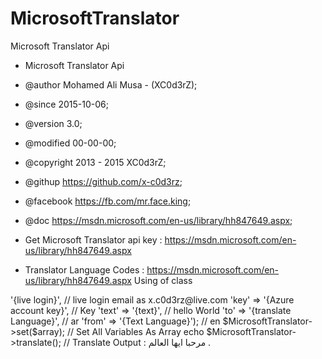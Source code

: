 # MicrosoftTranslator
Microsoft Translator Api

 * Microsoft Translator Api
 * @author Mohamed Ali Musa - (XC0d3rZ);
 * @since  2015-10-06;
 * @version  3.0;
 * @modified 00-00-00;
 * @copyright 2013 - 2015 XC0d3rZ;
 * @githup https://github.com/x-c0d3rz;
 * @facebook https://fb.com/mr.face.king;
 * @doc https://msdn.microsoft.com/en-us/library/hh847649.aspx;


* Get Microsoft Translator api key : https://msdn.microsoft.com/en-us/library/hh847649.aspx
* Translator Language Codes : https://msdn.microsoft.com/en-us/library/hh847649.aspx
Using of class 
<?php

require_once dirname(__FILE__) . "/MicrosoftTranslator.php"; // Load MicrosoftTranslator Class ...
$MicrosoftTranslator = new MicrosoftTranslator; // Call MicrosoftTranslator Class
$array = array(
'username' => '{live login}', //  live login email as x.c0d3rz@live.com
'key'      => '{Azure account key}',  // Key 
'text'     => '{text}',  // hello World
'to'       => '{translate Language}', // ar
'from'     => '{Text Language}'); // en
$MicrosoftTranslator->set($array); // Set All Variables As Array

echo $MicrosoftTranslator->translate(); // Translate Output : مرحبا ايها العالم   . 



